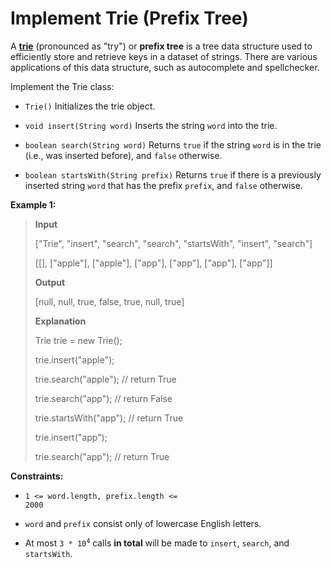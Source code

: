 # Implement Trie (Prefix Tree)

A <a href="https://en.wikipedia.org/wiki/Trie" target="_blank">**trie**</a> (pronounced as "try") or **prefix tree** is a tree data structure used to efficiently store and retrieve keys in a dataset of strings. There are various applications of this data structure, such as autocomplete and spellchecker.

Implement the Trie class:

- <code>Trie()</code> Initializes the trie object.

- <code>void insert(String word)</code> Inserts the string <code>word</code> into the trie.

- <code>boolean search(String word)</code> Returns <code>true</code> if the string <code>word</code> is in the trie (i.e., was inserted before), and <code>false</code> otherwise.

- <code>boolean startsWith(String prefix)</code> Returns <code>true</code> if there is a previously inserted string <code>word</code> that has the prefix <code>prefix</code>, and <code>false</code> otherwise.


**Example 1:**
>
> **Input**
>
> ["Trie", "insert", "search", "search", "startsWith", "insert", "search"]
>
> [[], ["apple"], ["apple"], ["app"], ["app"], ["app"], ["app"]]
>
> **Output**
>
> [null, null, true, false, true, null, true]
>
> **Explanation**
>
> Trie trie = new Trie();
>
> trie.insert("apple");
>
> trie.search("apple");   // return True
>
> trie.search("app");     // return False
>
> trie.startsWith("app"); // return True
>
> trie.insert("app");
>
> trie.search("app");     // return True


**Constraints:**

- <code>1 &lt;= word.length, prefix.length &lt;= 2000</code>

- <code>word</code> and <code>prefix</code> consist only of lowercase English letters.

- At most <code>3 * 10<sup>4</sup></code> calls **in total** will be made to <code>insert</code>, <code>search</code>, and <code>startsWith</code>.
